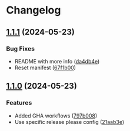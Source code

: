 # Changelog

## [1.1.1](https://github.com/Danwakeem/release-please-v4-demo/compare/svc-1@v1.1.0...svc-1@v1.1.1) (2024-05-23)


### Bug Fixes

* README with more info ([da4db4e](https://github.com/Danwakeem/release-please-v4-demo/commit/da4db4e97c51feeecf4a3c59116639f388390c7c))
* Reset manifest ([67f1b00](https://github.com/Danwakeem/release-please-v4-demo/commit/67f1b0056554c6ace4e40ff968dee0c96c41b7c0))

## [1.1.0](https://github.com/Danwakeem/release-please-v4-demo/compare/svc-1-v1.0.0...svc-1@v1.1.0) (2024-05-23)


### Features

* Added GHA workflows ([797b008](https://github.com/Danwakeem/release-please-v4-demo/commit/797b0087949daa96ad3f8910d8d7134c09dbb52d))
* Use specific release please config ([21aab3e](https://github.com/Danwakeem/release-please-v4-demo/commit/21aab3e57848dea3b03b34b17d24ab6782f774ed))
